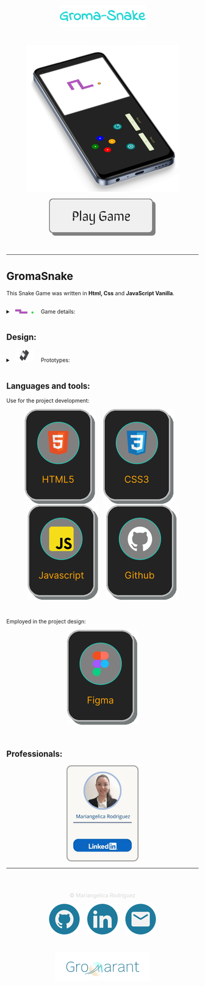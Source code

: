 <p align="center"><img src="src/assets/images/title_readme.svg" style="width:45%;" alt="FullPokeApp banner"/></p>

<br>

<p align="center"><img src="src/assets/images/mockup_readme_blue.svg" alt="FullPokeApp banner"/></p>

<p align="center"><a href="https://gromarant.github.io/GromaSnake/" target="_blank"><img src="src/assets/images/button_readme.svg" alt="Play icon"/></a></p>

<br>

---

# GromaSnake
This Snake Game was written in **Html, Css** and **JavaScript Vanilla**. &nbsp; &nbsp; 

<br>

<details>
<summary>
   &nbsp; <img src="src/assets/images/snake_readme.svg" target="_blank" style="width:48px;"/> &nbsp; &nbsp;
  Game details:
</summary>


### How to play the game  &nbsp; &nbsp; 🎮

 > Use the arrow keys or WDSA key combinations to move the snake around the board.

<br>

### The objective of the game  &nbsp; &nbsp; 🎯
> It is to guide the snake to the food, which will make it grow in size, while avoiding the walls or the snake's body, as that will end the game.

<br>

### Points  &nbsp; &nbsp; 🎰
> The game also features a scoring system, so you can see how many points you have earned. The higher your score, the more points you will earn!
    
<br>

<p align="center"><a href="https://gromarant.github.io/GromaSnake/" target="_blank"><img src="src/assets/images/button_readme.svg" alt="Play icon"/></a></p>

</details>

<br>

## Design:

<details>
<summary>
   &nbsp; <img src="src/assets/images/prototype_readme.svg" target="_blank" style="width:48px;"/> &nbsp; &nbsp;
  Prototypes:
</summary>

<br>

### Wireframes:

These are prototypes that serve as a visual guide that represents the skeletal framework of the game.

<br>

<details>
<summary>
 &nbsp; &nbsp; See Wireframes:
</summary>

<br>

<p align="center"><img src="src/assets/images/desktop.webp" alt="Desktop wireframe" style="width:400px;"/></p>
<p align="center">Desktop layout design</p>

<br>

---

<br>

<p align="center"><img src="src/assets/images/mobile_portrait.webp" alt="Desktop wireframe" style="width:300px;"/></p>
<p align="center">Mobile layout design in portrait mode</p>

<br>

---

<br>

<p align="center"><img src="src/assets/images/mobile_landscape.webp" alt="Desktop wireframe" style="width:400px;"/></p>
<p align="center">Mobile layout design in landscape mode</p>

<br>

</details>
</details>

<br>

## Languages and tools:

Use for the project development:

<p align="center">
<a href="https://developer.mozilla.org/en-US/docs/Web/HTML" target="_blank"><img src="src/assets/images/html_readme_dark_aqua.svg" title="know more about HTML" alt="HTML"/></a> &nbsp; &nbsp;
<a href="https://developer.mozilla.org/en-US/docs/Web/CSS" target="_blank"><img src="src/assets/images/css_readme_dark_aqua.svg" title="know more about CSS" alt="CSS"/></a> &nbsp; &nbsp;
<a href="https://developer.mozilla.org/en-US/docs/Web/JavaScript" target="_blank"><img src="src/assets/images/javascript_readme_dark_aqua.svg" title="know more about Javascript" alt="Javascript"/></a> &nbsp; &nbsp;
<a href="https://github.com/about" target="_blank"><img src="src/assets/images/github_readme_dark_aqua.svg" title="know more about Github" alt="Github"/></a>
</p>

<br>

Employed in the project design:

<p align="center">
<a href="https://www.figma.com/" target="_blank"><img src="src/assets/images/figma_readme_dark_aqua.svg" title="know more about Figma" alt="Figma"/></a>
</p>

<br>

## Professionals:

<a href="https://www.linkedin.com/in/mariangelicarodriguezperez/">
<p align="center"><img src="src/assets/images/professionalCard.webp" style="width:190px; border-radius: 10px;" alt="Full Stack Developer | Mariangelica Rodriguez" title="See my LinkedIn profile"/></p>
</a>

---

<br><br>

<p align="center" style="color: #D9D9D9">© Mariangelica Rodriguez</p>

<p align="center">
<a style="text-decoration:none; cursor:pointer;" href="https://github.com/Gromarant"><img src="src/assets/images/github_readme.svg" alt="Github logo" title="Visit my Github profile"/></a> &nbsp; &nbsp;
<a style="text-decoration:none; cursor:pointer;" href="https://www.linkedin.com/in/mariangelicarodriguezperez/"><img src="src/assets/images/linkedIn_readme.svg" alt="linkedIn logo" title="See my LinkedIn profile"/></a> &nbsp; &nbsp;
<a style="text-decoration:none; cursor:pointer;" href="mailto:contacto@gromarant.com"><img src="src/assets/images/mail_readme.svg" alt="Email logo" title="Write me an email"/></a>
</p>

<br>
<p align="center"><a href="https://www.gromarant.com/"><img src="src/assets/images/logoGromarant-2023.webp" style="width:250px;" alt="Gromarant logo" title="Go to Gromarant wep app"/></a></p>